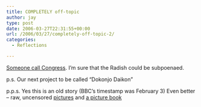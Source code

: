 ```yaml
---
title: COMPLETELY off-topic
author: jay
type: post
date: 2006-03-27T22:31:55+00:00
url: /2006/03/27/completely-off-topic-2/
categories:
  - Reflections

---
```

[Someone call Congress][1]. I’m sure that the Radish could be subpoenaed.

p.s. Our next project to be called “Dokonjo Daikon”

p.p.s. Yes this is an old story (BBC’s timestamp was February 3) Even better &#8211; raw, uncensored [pictures][2] and [a picture book][3]

 [1]: http://news.bbc.co.uk/2/hi/asia-pacific/4677262.stm
 [2]: http://timesonline.typepad.com/times_tokyo_weblog/2006/02/a_vegetable_atr.html
 [3]: http://mdn.mainichi-msn.co.jp/national/news/20060304p2a00m0na034000c.html